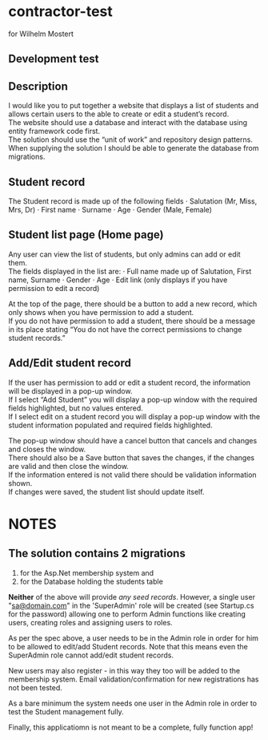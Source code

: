 # contractor-test
for Wilhelm Mostert

## Development test
## Description	
I would like you to put together a website that displays a list of students and allows certain users 
to the able to create or edit a student’s record.  
The website should use a database and interact with the database using entity framework code first.  
The solution should use the “unit of work” and repository design patterns.  
When supplying the solution I should be able to generate the database from migrations.

## Student record
The Student record is made up of the following fields
·         Salutation (Mr, Miss, Mrs, Dr)
·         First name
·         Surname
·         Age
·         Gender (Male, Female)

## Student list page (Home page)
Any user can view the list of students, but only admins can add or edit them.  
The fields displayed in the list are:
·         Full name made up of Salutation, First name, Surname
·         Gender
·         Age
·         Edit link (only displays if you have permission to edit a record)

At the top of the page, there should be a button to add a new record, 
which only shows when you have permission to add a student.  
If you do not have permission to add a student, there should be a message in its place stating 
“You do not have the correct permissions to change student records.”

## Add/Edit student record
If the user has permission to add or edit a student record, the information will be displayed in a pop-up window.  
If I select “Add Student” you will display a pop-up window with the required fields highlighted, but no values entered.  
If I select edit on a student record you will display a pop-up window with the student information populated 
and required fields highlighted.  

The pop-up window should have a cancel button that cancels and changes and closes the window.  
There should also be a Save button that saves the changes, if the changes are valid and then close the window.  
If the information entered is not valid there should be validation information shown.  
If changes were saved, the student list should update itself.

# NOTES

## The solution contains 2 migrations
1. for the Asp.Net membership system and 
2. for the Database holding the students table

**Neither** of the above will provide *any seed records*.
However, a single user "sa@domain.com" in the 'SuperAdmin' role will be created (see Startup.cs for the password) 
allowing one to perform Admin functions like creating users, creating roles and assigning users to roles.

As per the spec above, a user needs to be in the Admin role in order for him to be allowed to edit/add Student records.
Note that this means even the SuperAdmin role cannot add/edit student records.

New users may also register - in this way they too will be added to the membership system.
Email validation/confirmation for new registrations has not been tested.

As a bare minimum the system needs one user in the Admin role in order to test the Student management fully.

Finally, this applicatiomn is not meant to be a complete, fully function app!








